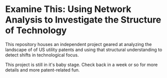 # Examine This: Using Network Analysis to Investigate the Structure of Technology

This repository houses an independent project geared at analyzing the landscape of of US utility patents and using that structural understanding to detect shifts in technological focus.

This project is still in it's baby stage. Check back in a week or so for more details and more patent-related fun.
